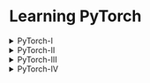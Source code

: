 # Learning PyTorch

<details>
<summary>PyTorch-I</summary>

* Exploring Image.
* Creating Scalar, Vector, and Tensor.
* Mathematical Operation On Tensors.
* Turning Vector Into Matrix.
* Transpose and Accessing Elements of a Tensors.
* Selecting particular row/column of a Tensors.
* Elementwise Multimultiplication of a Tensor.
* Matrix Multiplication of a Tensor.
* Combining Elements across Axes.
* Dot Product of a Tensor.
* Matrix-Vector Multiplication.

</details>

<details>
<summary>PyTorch-II</summary>
<br>
<strong>Named Tensors</strong>

   - How To Declare Named Dimensions?
   - Manipulating Using Named Dimensions.
   - Renaming Dimensions.

<strong>Tensor Storage</strong>

   - View Storage Object Of A Tensor.
   - Accessing Storage Location And Modifying Value Of A Tensor.
   - Storage Offset.
   
<strong>Stride</strong>

   - Find the Stride of a Tensor.
   - Storage and Stride.
   - Accessing Elements Using Stride and Index.
   - Comparing Index and Stride Based Element.

</details>

<details>
<summary>PyTorch-III</summary>
<br>

   - Introducing Batch Dimension.

   - Load Batch Of Images (Not Recommended Approach).

   - Normalization
        - Resize.
        - Standardization.
        - Plotting.

   - Creating One-Hot Encoding.

        - Convert Vector Into One-Hot Encoded Matrix.
        - Sample Example On Scatter_ with Zero and One Dimension.
        - Filter observation based on Condition.

   - Norm
        - L2 Norm
        - L1 Norm

</details>

<details>
<summary>PyTorch-IV</summary>
<br>
   - Handling Time Series Data.
   <br>
   - Handling Text Data.
</details>